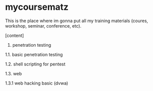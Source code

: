 # mycoursematz

This is the place where im gonna put all my training materials (coures, workshop, seminar, conference, etc).

[content]
1. penetration testing

1.1. basic penetration testing 

1.2. shell scripting for pentest

1.3. web

1.3.1 web hacking basic (dvwa)
